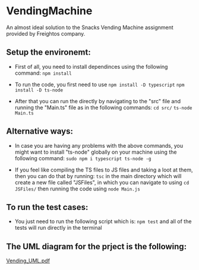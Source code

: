 # VendingMachine
An almost ideal solution to the Snacks Vending Machine assignment provided by Freightos company.

## Setup the environemt:
- First of all, you need to install dependinces using the following command:
`npm install`

- To run the code, you first need to use 
`npm install -D typescript`
`npm install -D ts-node`

- After that you can run the directly by navigating to the "src" file and running the "Main.ts" file as in the following commands:
`cd src/`
`ts-node Main.ts`

## Alternative ways:

* In case you are having any problems with the above commands, you might want to install "ts-node" globally on your machine using the following command:
`sudo npm i typescript ts-node -g`

* If you feel like compiling the TS files to JS files and taking a loot at them, then you can do that by running:
`tsc`
in the main directory which will create a new file called "JSFiles", in which you can navigate to using 
`cd JSFiles/`
then running the code using 
`node Main.js`

## To run the test cases:
* You just need to run the following script which is:
`npm test`
and all of the tests will run directly in the terminal

## The UML diagram for the prject is the following:

[Vending_UML.pdf](https://github.com/wasem-ibrahim/VendingMachine/files/10083183/Vending_UML.pdf)




